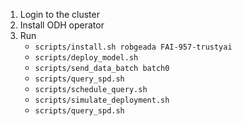 1. Login to the cluster
2. Install ODH operator
3. Run
   * `scripts/install.sh robgeada FAI-957-trustyai`
   * `scripts/deploy_model.sh`
   * `scripts/send_data_batch batch0`
   * `scripts/query_spd.sh`
   * `scripts/schedule_query.sh`
   * `scripts/simulate_deployment.sh`
   * `scripts/query_spd.sh`